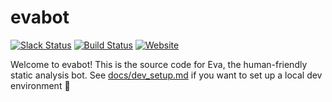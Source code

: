 # evabot
[![Slack Status](http://slack.evabot.io/badge.svg)](http://slack.evabot.io)
[![Build Status](https://travis-ci.org/macaullyjames/evabot.svg?branch=master)](https://travis-ci.org/macaullyjames/evabot)
[![Website](https://img.shields.io/badge/url-evabot.io-lightgrey.svg)](http://evabot.io)

Welcome to evabot! This is the source code for Eva, the human-friendly static
analysis bot. See [docs/dev_setup.md](docs/dev_setup.md) if you want to set up
a local dev environment 🍻

